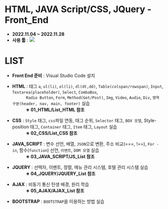 # HTML, JAVA Script/CSS, JQuery - Front_End
- __2022.11.04 ~ 2022.11.28__
- __사용 툴__ : <img src="https://img.shields.io/badge/Visual Studio Code-5C2D91?style=flat&logo=Visual Studio Code&logoColor=white"/>

# LIST
- __Front End 준비__ : Visual Studio Code 설치

- __HTML__ : 태그 `a`, `ul(li)`, `ol(li)`, `dl(dt,dd)`, `Table(colspan/rowspan)`, `Input`, 
            `Textarea(placeholder)`, `Select`, `ComboBox`, 
            <br/>&nbsp;&nbsp;&nbsp;&nbsp;&nbsp;&nbsp;&nbsp;&nbsp;&nbsp;&nbsp;
            `Radio Button`, `Form`, `Method(Get/Post)`, `Img`, `Video`, `Audio`, `Div`, 
            `영역 구분(header, nav, main, footer)` 실습
            <br/>&nbsp;&nbsp;&nbsp;&nbsp;&nbsp;&nbsp;&nbsp;&nbsp;&nbsp;&nbsp;
            __※ 01_HTML/List_HTML 참조__

- __CSS__ : `Style` 태그, `css`파일 연동, 태그 순위, `Selector` 태그, `BOX 모델`, 
            Style-position 태그, `Container` 태그, `Item` 태그, `Layout` 실습
            <br/>&nbsp;&nbsp;&nbsp;&nbsp;&nbsp;&nbsp;&nbsp;&nbsp;&nbsp;&nbsp;
            __※ 02_CSS/List_CSS 참조__

- __JAVA_SCRIPT__ : 변수 선언, 배열, `JSON`으로 변환, 주소 비교(===, !==), `For - in`, 
            함수(`function`) 선언, `이벤트`, `DOM 모델` 실습
            <br/>&nbsp;&nbsp;&nbsp;&nbsp;&nbsp;&nbsp;&nbsp;&nbsp;&nbsp;&nbsp;
            __※ 03_JAVA_SCRIPT/JS_List 참조__

- __JQUERY__ : 선택자, 이벤트, 정렬, 메뉴 관리 시스템, 호텔 관리 시스템 실습
            <br/>&nbsp;&nbsp;&nbsp;&nbsp;&nbsp;&nbsp;&nbsp;&nbsp;&nbsp;&nbsp;
            __※ 04_JQUERY/JQUERY_List 참조__

- __AJAX__ : 비동기 통신 탄생 배경, 원리 학습
            <br/>&nbsp;&nbsp;&nbsp;&nbsp;&nbsp;&nbsp;&nbsp;&nbsp;&nbsp;&nbsp;
            __※ 05_AJAX/AJAX_List 참조__

- __BOOTSTRAP__ : `BOOTSTRAP`을 이용하는 방법 실습
